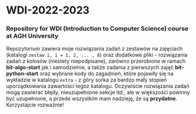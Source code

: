 # WDI-2022-2023
### Repository for WDI (Introduction to Computer Science) course at AGH University

Repozytorium zawiera moje rozwiązania zadań z zestawów na zajęciach (katalogi ```zestaw i, i = 1, 2, ... , 8```) oraz dodatkowe pliki - rozwiązania zadań z kolosów (niestety niepodpisane), zarówno przerobione w ramach **bit-algo-start** jak i samodzielnie, a także zadania z pierwszych zajęć **bit-python-start** oraz wybrane kody do zagadnień, które pojawiły się na wykładzie w katalogu ```extra``` - z góry sorka za bardzo mały stopień uporządkowania zawartości tegoż katalogu.
Oczywiście rozwiązania zadań mogą zawierać błędy, nieuzupełnione sekcje itd., ale w większości powinny być uzupełnione, a przede wszystkim mam nadzieję, że są **przydatne**. Korzystajcie rozważnie!
